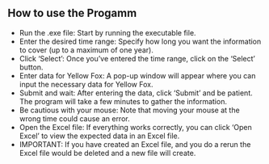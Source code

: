 ## How to use the Progamm

- Run the .exe file: Start by running the executable file.
- Enter the desired time range: Specify how long you want the information to cover (up to a maximum of one year).
- Click ‘Select’: Once you’ve entered the time range, click on the ‘Select’ button.
- Enter data for Yellow Fox: A pop-up window will appear where you can input the necessary data for Yellow Fox.
- Submit and wait: After entering the data, click ‘Submit’ and be patient. The program will take a few minutes to gather the information.
- Be cautious with your mouse: Note that moving your mouse at the wrong time could cause an error.
- Open the Excel file: If everything works correctly, you can click ‘Open Excel’ to view the expected data in an Excel file.
- IMPORTANT: If you have created an Excel file, and you do a rerun the Excel file would be deleted and a new file will create.

